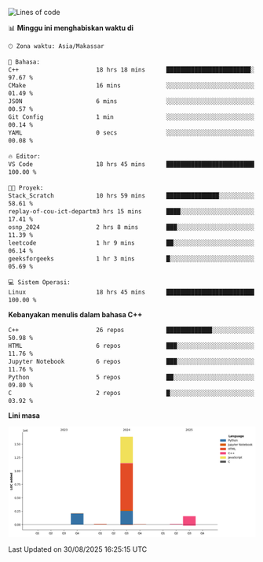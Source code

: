 <!--START_SECTION:waka-->
![Lines of code](https://img.shields.io/badge/Sejak%20Hello%20World%20aku%20telah%20menulis-2.0%20million%20baris%20kode-blue)

📊 **Minggu ini menghabiskan waktu di** 

```text
🕑︎ Zona waktu: Asia/Makassar

💬 Bahasa: 
C++                      18 hrs 18 mins      ████████████████████████░   97.67 % 
CMake                    16 mins             ░░░░░░░░░░░░░░░░░░░░░░░░░   01.49 % 
JSON                     6 mins              ░░░░░░░░░░░░░░░░░░░░░░░░░   00.57 % 
Git Config               1 min               ░░░░░░░░░░░░░░░░░░░░░░░░░   00.14 % 
YAML                     0 secs              ░░░░░░░░░░░░░░░░░░░░░░░░░   00.08 % 

🔥 Editor: 
VS Code                  18 hrs 45 mins      █████████████████████████   100.00 % 

🐱‍💻 Proyek: 
Stack_Scratch            10 hrs 59 mins      ███████████████░░░░░░░░░░   58.61 % 
replay-of-cou-ict-departm3 hrs 15 mins       ████░░░░░░░░░░░░░░░░░░░░░   17.41 % 
osnp_2024                2 hrs 8 mins        ███░░░░░░░░░░░░░░░░░░░░░░   11.39 % 
leetcode                 1 hr 9 mins         ██░░░░░░░░░░░░░░░░░░░░░░░   06.14 % 
geeksforgeeks            1 hr 3 mins         █░░░░░░░░░░░░░░░░░░░░░░░░   05.69 % 

💻 Sistem Operasi: 
Linux                    18 hrs 45 mins      █████████████████████████   100.00 % 
```

**Kebanyakan menulis dalam bahasa C++** 

```text
C++                      26 repos            █████████████░░░░░░░░░░░░   50.98 % 
HTML                     6 repos             ███░░░░░░░░░░░░░░░░░░░░░░   11.76 % 
Jupyter Notebook         6 repos             ███░░░░░░░░░░░░░░░░░░░░░░   11.76 % 
Python                   5 repos             ██░░░░░░░░░░░░░░░░░░░░░░░   09.80 % 
C                        2 repos             █░░░░░░░░░░░░░░░░░░░░░░░░   03.92 % 
```



**Lini masa**

![Lines of Code chart](https://raw.githubusercontent.com/yusuf601/yusuf601/main/assets/bar_graph.png)


 Last Updated on 30/08/2025 16:25:15 UTC
<!--END_SECTION:waka-->


